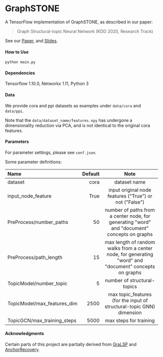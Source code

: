 # GraphSTONE
A TensorFlow implementation of GraphSTONE, as described in our paper: 

>  Graph Structural-topic Neural Network (KDD 2020, Research Track)

See our [Paper](http://arxiv.org/abs/2006.14278), and [Slides](https://github.com/YimiAChack/Files/blob/master/GraphSTONE%20slides.pdf).

#### How to Use
`python main.py`

#### Dependencies

Tensorflow 1.10.0, Networkx 1.11, Python 3

#### Data
We provide cora and ppi datasets as examples under `data/cora` and `data/ppi`. 

Note that the `data/dataset_name/features.npy` has undergone a dimensionality reduction via PCA, and is not identical to the original cora features.

#### Parameters
For parameter settings, please see `conf.json`.

Some parameter definitions:

| Name                    | Default |                Note                 |
| :---------------------- | ------: | :---------------------------------: |
| dataset                 |    cora |            dataset name             |
| input_node_feature      |    True | input original node features ("True") or not ("False")|
| PreProcess/number_paths |  50 |                 number of paths from a center node, for generating "word" and "document" concepts on graphs                 |
| PreProcess/path_length |  15 |                 max length of random walks from a center node, for generating "word" and "document" concepts on graphs                 |
| TopicModel/number_topic |   5 |                 number of structural-topics                 |
| TopicModel/max_features_dim |  2500 |                 max topic_features (for the input of structural-topic GNN) dimension                 |
| TopicGCN/max_training_steps         | 5000 |            max steps for training            |


#### Acknowledgments

Certain parts of this project are partially derived from [GraLSP](https://github.com/KL4805/GRALSP) and [AnchorRecovery](https://github.com/CatalinVoss/anchor-baggage/tree/master/anchor-word-recovery).

